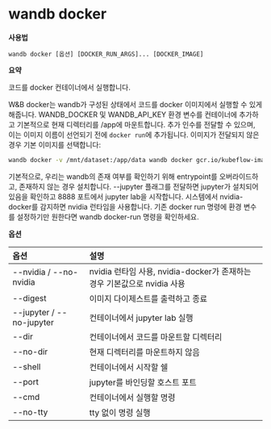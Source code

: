 
# wandb docker

**사용법**

`wandb docker [옵션] [DOCKER_RUN_ARGS]... [DOCKER_IMAGE]`

**요약**

코드를 docker 컨테이너에서 실행합니다.

W&B docker는 wandb가 구성된 상태에서 코드를 docker 이미지에서 실행할 수 있게 해줍니다. WANDB_DOCKER 및 WANDB_API_KEY 환경 변수를 컨테이너에 추가하고 기본적으로 현재 디렉터리를 /app에 마운트합니다. 추가 인수를 전달할 수 있으며, 이는 이미지 이름이 선언되기 전에 `docker run`에 추가됩니다. 이미지가 전달되지 않은 경우 기본 이미지를 선택합니다:

```sh
wandb docker -v /mnt/dataset:/app/data wandb docker gcr.io/kubeflow-images-public/tensorflow-1.12.0-notebook-cpu:v0.4.0 --jupyter wandb docker wandb/deepo:keras-gpu --no-tty --cmd "python train.py --epochs=5"
```

기본적으로, 우리는 wandb의 존재 여부를 확인하기 위해 entrypoint를 오버라이드하고, 존재하지 않는 경우 설치합니다. --jupyter 플래그를 전달하면 jupyter가 설치되어 있음을 확인하고 8888 포트에서 jupyter lab을 시작합니다. 시스템에서 nvidia-docker를 감지하면 nvidia 런타임을 사용합니다. 기존 docker run 명령에 환경 변수를 설정하기만 원한다면 wandb docker-run 명령을 확인하세요.

**옵션**

| **옵션** | **설명** |
| :--- | :--- |
| --nvidia / --no-nvidia | nvidia 런타임 사용, nvidia-docker가 존재하는 경우 기본값으로 nvidia 사용 |
| --digest | 이미지 다이제스트를 출력하고 종료 |
| --jupyter / --no-jupyter | 컨테이너에서 jupyter lab 실행 |
| --dir | 컨테이너에서 코드를 마운트할 디렉터리 |
| --no-dir | 현재 디렉터리를 마운트하지 않음 |
| --shell | 컨테이너에서 시작할 쉘 |
| --port | jupyter를 바인딩할 호스트 포트 |
| --cmd | 컨테이너에서 실행할 명령 |
| --no-tty | tty 없이 명령 실행 |